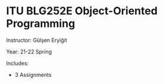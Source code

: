 # ITU BLG252E Object-Oriented Programming
Instructor: Gülşen Eryiğit

Year: 21-22 Spring

Includes:
* 3 Assignments
